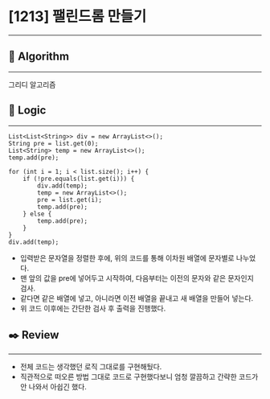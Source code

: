 # [1213] 팰린드롬 만들기

---

## 📌 **Algorithm**

---

그리디 알고리즘

## 📍 **Logic**

---

```
List<List<String>> div = new ArrayList<>();
String pre = list.get(0);
List<String> temp = new ArrayList<>();
temp.add(pre);

for (int i = 1; i < list.size(); i++) {
    if (!pre.equals(list.get(i))) {
        div.add(temp);
        temp = new ArrayList<>();
        pre = list.get(i);
        temp.add(pre);
    } else {
        temp.add(pre);
    }
}
div.add(temp);
```

- 입력받은 문자열을 정렬한 후에, 위의 코드를 통해 이차원 배열에 문자별로 나누었다.
- 맨 앞의 값을 pre에 넣어두고 시작하여, 다음부터는 이전의 문자와 같은 문자인지 검사.
- 같다면 같은 배열에 넣고, 아니라면 이전 배열을 끝내고 새 배열을 만들어 넣는다.
- 위 코드 이후에는 간단한 검사 후 출력을 진행했다.

## ✒️ **Review**

---

- 전체 코드는 생각했던 로직 그대로를 구현해뒀다.
- 직관적으로 떠오른 방법 그대로 코드로 구현했다보니 엄청 깔끔하고 간략한 코드가 안 나와서 아쉽긴 했다.